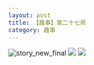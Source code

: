 ```yaml
---
layout: post
title: 【趣事】第二十七周
category: 趣事
---
```

![story_new_final](http://rdr022gcy.hd-bkt.clouddn.com/img/story_new_final_0322.png)
![](http://rdr13xtfo.hd-bkt.clouddn.com/img/funny-220701-1.jpg)
![](http://rdr13xtfo.hd-bkt.clouddn.com/img/funny-220701-2.jpg)

  




